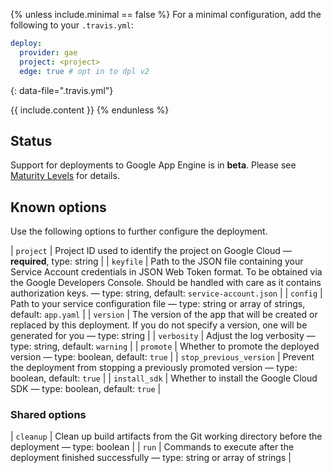 {% unless include.minimal == false %}
For a minimal configuration, add the following to your `.travis.yml`:

```yaml
deploy:
  provider: gae
  project: <project>
  edge: true # opt in to dpl v2
```
{: data-file=".travis.yml"}



{{ include.content }}
{% endunless %}

## Status

Support for deployments to Google App Engine is in **beta**. Please see [Maturity Levels](/user/deployment-v2#maturity-levels) for details.
## Known options

Use the following options to further configure the deployment.

| `project` | Project ID used to identify the project on Google Cloud &mdash; **required**, type: string |
| `keyfile` | Path to the JSON file containing your Service Account credentials in JSON Web Token format. To be obtained via the Google Developers Console. Should be handled with care as it contains authorization keys. &mdash; type: string, default: `service-account.json` |
| `config` | Path to your service configuration file &mdash; type: string or array of strings, default: `app.yaml` |
| `version` | The version of the app that will be created or replaced by this deployment. If you do not specify a version, one will be generated for you &mdash; type: string |
| `verbosity` | Adjust the log verbosity &mdash; type: string, default: `warning` |
| `promote` | Whether to promote the deployed version &mdash; type: boolean, default: `true` |
| `stop_previous_version` | Prevent the deployment from stopping a previously promoted version &mdash; type: boolean, default: `true` |
| `install_sdk` | Whether to install the Google Cloud SDK &mdash; type: boolean, default: `true` |

### Shared options

| `cleanup` | Clean up build artifacts from the Git working directory before the deployment &mdash; type: boolean |
| `run` | Commands to execute after the deployment finished successfully &mdash; type: string or array of strings |

